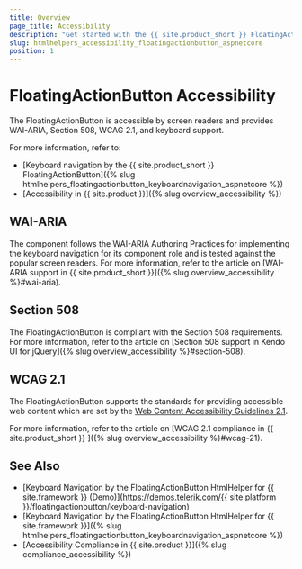 ```yaml
---
title: Overview
page_title: Accessibility
description: "Get started with the {{ site.product_short }} FloatingActionButton by Telerik UI and learn about its accessibility support for WAI-ARIA, Section 508, and WCAG 2.1."
slug: htmlhelpers_accessibility_floatingactionbutton_aspnetcore
position: 1
---
```


# FloatingActionButton Accessibility

The FloatingActionButton is accessible by screen readers and provides WAI-ARIA, Section 508, WCAG 2.1, and keyboard support.

For more information, refer to:
* [Keyboard navigation by the {{ site.product_short }} FloatingActionButton]({% slug htmlhelpers_floatingactionbutton_keyboardnavigation_aspnetcore %})
* [Accessibility in {{ site.product }}]({% slug overview_accessibility %})

## WAI-ARIA

The component follows the WAI-ARIA Authoring Practices for implementing the keyboard navigation for its component role and is tested against the popular screen readers. For more information, refer to the article on [WAI-ARIA support in {{ site.product_short }}]({% slug overview_accessibility %}#wai-aria).

## Section 508

The FloatingActionButton is compliant with the Section 508 requirements. For more information, refer to the article on [Section 508 support in Kendo UI for jQuery]({% slug overview_accessibility %}#section-508).

## WCAG 2.1

The FloatingActionButton supports the standards for providing accessible web content which are set by the [Web Content Accessibility Guidelines 2.1](https://www.w3.org/TR/WCAG/).

For more information, refer to the article on [WCAG 2.1 compliance in {{ site.product_short }} ]({% slug overview_accessibility %}#wcag-21).

## See Also

* [Keyboard Navigation by the FloatingActionButton HtmlHelper for {{ site.framework }} (Demo)](https://demos.telerik.com/{{ site.platform }}/floatingactionbutton/keyboard-navigation)
* [Keyboard Navigation by the FloatingActionButton HtmlHelper for {{ site.framework }}]({% slug htmlhelpers_floatingactionbutton_keyboardnavigation_aspnetcore %})
* [Accessibility Compliance in {{ site.product }}]({% slug compliance_accessibility %})
